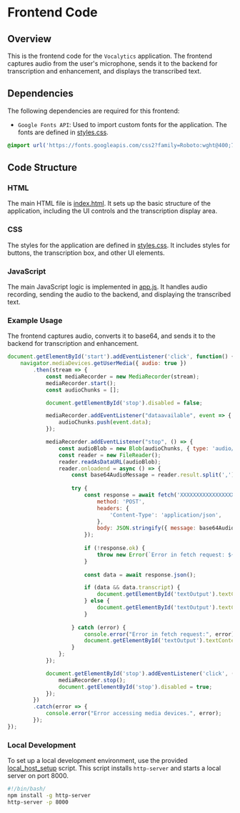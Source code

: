 # Frontend Code

## Overview

This is the frontend code for the `Vocalytics` application. The frontend captures audio from the user's microphone, sends it to the backend for transcription and enhancement, and displays the transcribed text.

## Dependencies

The following dependencies are required for this frontend:

- `Google Fonts API`: Used to import custom fonts for the application. The fonts are defined in [styles.css](styles.css).

```css
@import url('https://fonts.googleapis.com/css2?family=Roboto:wght@400;700&display=swap');
```

## Code Structure

### HTML

The main HTML file is [index.html](index.html). It sets up the basic structure of the application, including the UI controls and the transcription display area.

### CSS

The styles for the application are defined in [styles.css](styles.css). It includes styles for buttons, the transcription box, and other UI elements.

### JavaScript

The main JavaScript logic is implemented in [app.js](app.js). It handles audio recording, sending the audio to the backend, and displaying the transcribed text.

### Example Usage

The frontend captures audio, converts it to base64, and sends it to the backend for transcription and enhancement.

```js
document.getElementById('start').addEventListener('click', function() {
    navigator.mediaDevices.getUserMedia({ audio: true })
        .then(stream => {
            const mediaRecorder = new MediaRecorder(stream);
            mediaRecorder.start();
            const audioChunks = [];

            document.getElementById('stop').disabled = false;

            mediaRecorder.addEventListener("dataavailable", event => {
                audioChunks.push(event.data);
            });

            mediaRecorder.addEventListener("stop", () => {
                const audioBlob = new Blob(audioChunks, { type: 'audio/wav' });
                const reader = new FileReader();
                reader.readAsDataURL(audioBlob);
                reader.onloadend = async () => {
                    const base64AudioMessage = reader.result.split(',')[1];
                
                    try {
                        const response = await fetch('XXXXXXXXXXXXXXXXXXXXXXXXXXXXXXXXXXXXX', {
                            method: 'POST',
                            headers: { 
                                'Content-Type': 'application/json',
                            },
                            body: JSON.stringify({ message: base64AudioMessage })
                        });
                
                        if (!response.ok) {
                            throw new Error(`Error in fetch request: ${response.statusText}`);
                        }
                
                        const data = await response.json();

                        if (data && data.transcript) {
                            document.getElementById('textOutput').textContent = data.transcript;
                        } else {
                            document.getElementById('textOutput').textContent = "No transcription available";
                        }
                
                    } catch (error) {
                        console.error("Error in fetch request:", error);
                        document.getElementById('textOutput').textContent = "Failed to get transcription";
                    }
                };
            });

            document.getElementById('stop').addEventListener('click', () => {
                mediaRecorder.stop();
                document.getElementById('stop').disabled = true;
            });
        })
        .catch(error => {
            console.error("Error accessing media devices.", error);
        });
});
```

### Local Development

To set up a local development environment, use the provided [local_host_setup](local_host_setup) script. This script installs `http-server` and starts a local server on port 8000.

```bash
#!/bin/bash/
npm install -g http-server
http-server -p 8000
